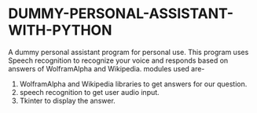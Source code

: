 # DUMMY-PERSONAL-ASSISTANT-WITH-PYTHON
A dummy personal assistant program for personal use. This program uses Speech recognition to recognize your voice and responds based on answers of WolframAlpha and Wikipedia.
modules used are-
1) WolframAlpha and Wikipedia libraries to get answers for our question.
2) speech recognition to get user audio input.
3) Tkinter to display the answer.
